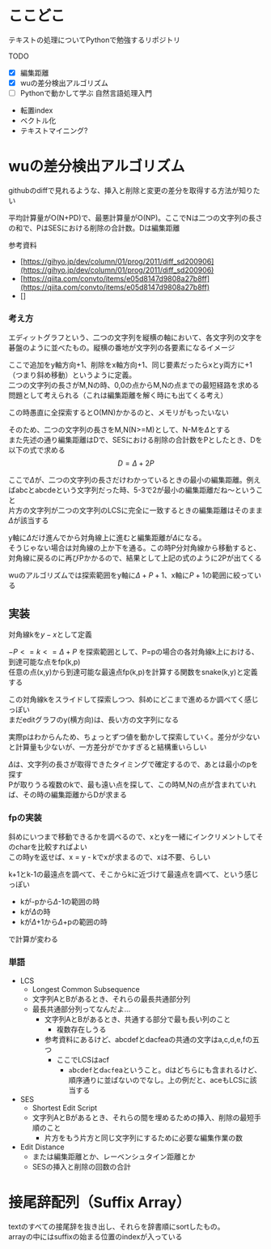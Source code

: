 # ここどこ

テキストの処理についてPythonで勉強するリポジトリ

TODO
- [x] 編集距離
- [x] wuの差分検出アルゴリズム
- [ ] Pythonで動かして学ぶ 自然言語処理入門
- 転置index
- ベクトル化
- テキストマイニング?

# wuの差分検出アルゴリズム

githubのdiffで見れるような、挿入と削除と変更の差分を取得する方法が知りたい

平均計算量がO(N+PD)で、最悪計算量がO(NP)。ここでNは二つの文字列の長さの和で、PはSESにおける削除の合計数。Dは編集距離

参考資料
- [https://gihyo.jp/dev/column/01/prog/2011/diff_sd200906](https://gihyo.jp/dev/column/01/prog/2011/diff_sd200906)
- [https://qiita.com/convto/items/e05d8147d9808a27b8ff](https://qiita.com/convto/items/e05d8147d9808a27b8ff)
- []

### 考え方

エディットグラフという、二つの文字列を縦横の軸において、各文字列の文字を碁盤のように並べたもの。縦横の番地が文字列の各要素になるイメージ

ここで追加をy軸方向+1、削除をx軸方向+1、同じ要素だったらxとy両方に+1（つまり斜め移動）というように定義。  
二つの文字列の長さがM,Nの時、0,0の点からM,Nの点までの最短経路を求める問題として考えられる（これは編集距離を解く時にも出てくる考え）

この時愚直に全探索するとO(MN)かかるのと、メモリがもったいない  

そのため、二つの文字列の長さをM,N(N>=M)として、N-Mを$\Delta$とする  
また先述の通り編集距離はDで、SESにおける削除の合計数をPとしたとき、Dを以下の式で求める
$$
D = \Delta + 2P
$$

ここで$\Delta$が、二つの文字列の長さだけわかっているときの最小の編集距離。例えばabcとabcdeという文字列だった時、5-3で2が最小の編集距離だね～ということ  
片方の文字列が二つの文字列のLCSに完全に一致するときの編集距離はそのまま$\Delta$が該当する

y軸に$\Delta$だけ進んでから対角線上に進むと編集距離が$\Delta$になる。  
そうじゃない場合は対角線の上か下を通る。この時P分対角線から移動すると、対角線に戻るのに再びPかかるので、結果として上記の式のように2Pが出てくる

wuのアルゴリズムでは探索範囲をy軸に$\Delta+P+1$、x軸に$P+1$の範囲に絞っている

## 実装

対角線kを$y-x$として定義

$-P <= k  <= \Delta+P$ を探索範囲として、P=pの場合の各対角線k上における、到達可能な点をfp(k,p)  
任意の点(x,y)から到達可能な最遠点fp(k,p)を計算する関数をsnake(k,y)と定義する

この対角線kをスライドして探索しつつ、斜めにどこまで進めるか調べてく感じっぽい  
まだeditグラフのy(横方向)は、長い方の文字列になる

実際pはわからんため、ちょっとずつ値を動かして探索していく。差分が少ないと計算量も少ないが、一方差分がでかすぎると結構重いらしい

$\Delta$は、文字列の長さが取得できたタイミングで確定するので、あとは最小のpを探す  
Pが取りうる複数のkで、最も遠い点を探して、この時M,Nの点が含まれていれば、その時の編集距離からDが求まる

### fpの実装

斜めにいつまで移動できるかを調べるので、xとyを一緒にインクリメントしてそのcharを比較すればよい  
この時yを返せば、x = y - kでxが求まるので、xは不要、らしい

k+1とk-1の最遠点を調べて、そこからkに近づけて最遠点を調べて、という感じっぽい

- kが-pから$\Delta$-1の範囲の時
- kが$\Delta$の時
- kが$\Delta$+1から$\Delta$+pの範囲の時

で計算が変わる


### 単語

- LCS
  - Longest Common Subsequence
  - 文字列AとBがあるとき、それらの最長共通部分列
  - 最長共通部分列ってなんだよ...
    - 文字列AとBがあるとき、共通する部分で最も長い列のこと
      - 複数存在しうる
    - 参考資料にあるけど、abcdefとdacfeaの共通の文字はa,c,d,e,fの五つ
      - ここでLCSはacf
        - `a`b`c`de`f`とd`acf`eaということ。dはどちらにも含まれるけど、順序通りに並ばないのでなし。上の例だと、aceもLCSに該当する
- SES
  - Shortest Edit Script
  - 文字列AとBがあるとき、それらの間を埋めるための挿入、削除の最短手順のこと
    - 片方をもう片方と同じ文字列にするために必要な編集作業の数
- Edit Distance
  - または編集距離とか、レーベンシュタイン距離とか
  - SESの挿入と削除の回数の合計

# 接尾辞配列（Suffix Array）

textのすべての接尾辞を抜き出し、それらを辞書順にsortしたもの。  
arrayの中にはsuffixの始まる位置のindexが入っている
